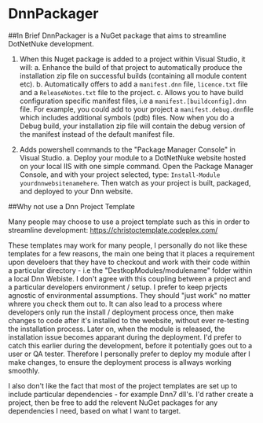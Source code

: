 # DnnPackager

##In Brief
DnnPackager is a NuGet package that aims to streamline DotNetNuke development.

1. When this Nuget package is added to a project within Visual Studio, it will:
    a. Enhance the build of that project to automatically produce the installation zip file on successful builds (containing all module content etc).
    b. Automatically offers to add a `manifest.dnn` file, `licence.txt` file and a `ReleaseNotes.txt` file to the project.
    c. Allows you to have build configuration specific manifest files, i.e a `manifest.[buildconfig].dnn` file. For example, you could add to your project a `manifest.debug.dnn`file which includes additional symbols (pdb) files. Now when you do a Debug build, your installation zip file will contain the debug version of the manifest instead of the default manifest file.

2. Adds powershell commands to the "Package Manager Console" in Visual Studio.
    a. Deploy your module to a DotNetNuke website hosted on your local IIS with one simple command. Open the Package Manager Console, and with your project selected, type: `Install-Module yourdnnwebsitenamehere`. Then watch as your project is built, packaged, and deployed to your Dnn website. 

##Why not use a Dnn Project Template

Many people may choose to use a project template such as this in order to streamline development: https://christoctemplate.codeplex.com/

These templates may work for many people, I personally do not like these templates for a few reasons, the main one being that it places a requirement upon develoers that they have to checkout and work with their code within a particular directory - i.e the "DestkopModules/modulename" folder within a local Dnn Webiste. I don't agree with this coupling between a project and a particular developers environment / setup. I prefer to keep prjects agnostic of environmental assumptions. They should "just work" no matter whrere you check them out to. It can also lead to a process where developers only run the install / deployment process once, then make changes to code after it's installed to the weebsite, without ever re-testing the installation process. Later on, when the module is released, the installation issue becomes apparant during the deployment. I'd prefer to catch this earlier during the development, before it potentially goes out to a user or QA tester. Therefore I personally prefer to deploy my module after I make changes, to ensure the deployment process is allways working smoothly.

I also don't like the fact that most of the project templates are set up to include particular dependencies - for example Dnn7 dll's. I'd rather create a project, then be free to add the relevent NuGet packages for any dependencies I need, based on what I want to target. 


